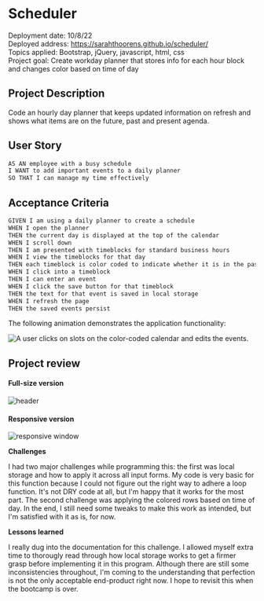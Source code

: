 # Scheduler


Deployment date: 10/8/22</br>
Deployed address: https://sarahthoorens.github.io/scheduler/</br>
Topics applied: Bootstrap, jQuery, javascript, html, css</br>
Project goal: Create workday planner that stores info for each hour block and changes color based on time of day

## Project Description

Code an hourly day planner that keeps updated information on refresh and shows what items are on the future, past and present agenda. 


## User Story

```md
AS AN employee with a busy schedule
I WANT to add important events to a daily planner
SO THAT I can manage my time effectively
```

## Acceptance Criteria

```md
GIVEN I am using a daily planner to create a schedule
WHEN I open the planner
THEN the current day is displayed at the top of the calendar
WHEN I scroll down
THEN I am presented with timeblocks for standard business hours
WHEN I view the timeblocks for that day
THEN each timeblock is color coded to indicate whether it is in the past, present, or future
WHEN I click into a timeblock
THEN I can enter an event
WHEN I click the save button for that timeblock
THEN the text for that event is saved in local storage
WHEN I refresh the page
THEN the saved events persist
```

The following animation demonstrates the application functionality:

![A user clicks on slots on the color-coded calendar and edits the events.](./Assets/05-third-party-apis-homework-demo.gif)
## Project review

#### Full-size version

<img src="scheduler/assets/work day scheduler.png" alt="header">

#### Responsive version

<img src="scheduler/assets/responsive.png" alt="responsive window">

**Challenges**

I had two major challenges while programming this: the first was local storage and how to apply it across all input forms. My code is very basic for this function because I could not figure out the right way to adhere a loop function. It's not DRY code at all, but I'm happy that it works for the most part. The second challenge was applying the colored rows based on time of day. In the end, I still need some tweaks to make this work as intended, but I'm satisfied with it as is, for now. 

**Lessons learned**

I really dug into the documentation for this challenge. I allowed myself extra time to thorougly read through how local storage works to get a firmer grasp before implementing it in this program. Although there are still some inconsistencies throughout, I'm coming to the understanding that perfection is not the only acceptable end-product right now. I hope to revisit this when the bootcamp is over.